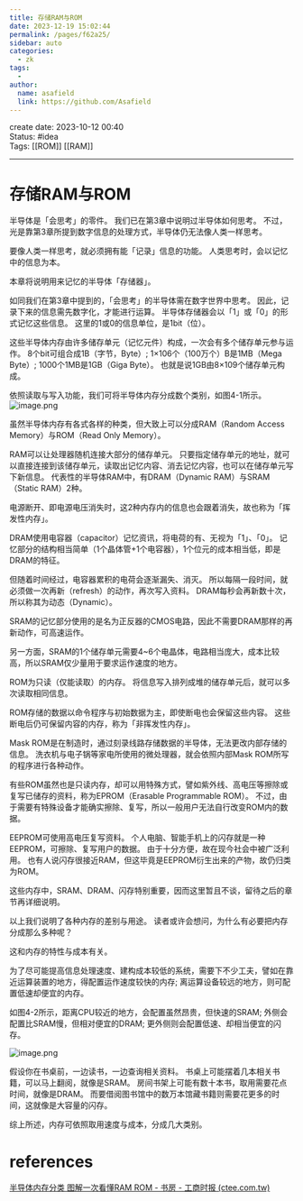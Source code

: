 ```yaml
---
title: 存储RAM与ROM
date: 2023-12-19 15:02:44
permalink: /pages/f62a25/
sidebar: auto
categories:
  - zk
tags:
  - 
author: 
  name: asafield
  link: https://github.com/Asafield
---
```


create date: 2023-10-12 00:40  
Status: #idea  
Tags: [[ROM]] [[RAM]]

---

# 存储RAM与ROM
半导体是「会思考」的零件。 我们已在第3章中说明过半导体如何思考。 不过，光是靠第3章所提到数字信息的处理方式，半导体仍无法像人类一样思考。

要像人类一样思考，就必须拥有能「记录」信息的功能。 人类思考时，会以记忆中的信息为本。

本章将说明用来记忆的半导体「存储器」。

如同我们在第3章中提到的，「会思考」的半导体需在数字世界中思考。 因此，记录下来的信息需先数字化，才能进行运算。 半导体存储器会以「1」或「0」的形式记忆这些信息。 这里的1或0的信息单位，是1bit（位）。

这些半导体内存由许多储存单元（记忆元件）构成，一次会有多个储存单元参与运作。 8个bit可组合成1B（字节，Byte）; 1×106个（100万个）B是1MB（Mega Byte）; 1000个1MB是1GB（Giga Byte）。 也就是说1GB由8×109个储存单元构成。

依照读取与写入功能，我们可将半导体内存分成数个类别，如图4-1所示。
![image.png](https://pic-1312640559.cos.ap-chengdu.myqcloud.com//img/20231012004049.png)



虽然半导体内存有各式各样的种类，但大致上可以分成RAM（Random Access Memory）与ROM（Read Only Memory）。

RAM可以让处理器随机连接大部分的储存单元。 只要指定储存单元的地址，就可以直接连接到该储存单元，读取出记忆内容、消去记忆内容，也可以在储存单元写下新信息。 代表性的半导体RAM中，有DRAM（Dynamic RAM）与SRAM（Static RAM）2种。

电源断开、即电源电压消失时，这2种内存内的信息也会跟着消失，故也称为「挥发性内存」。

DRAM使用电容器（capacitor）记忆资讯，将电荷的有、无视为「1」、「0」。 记忆部分的结构相当简单（1个晶体管+1个电容器），1个位元的成本相当低，即是DRAM的特征。

但随着时间经过，电容器累积的电荷会逐渐漏失、消灭。 所以每隔一段时间，就必须做一次再新（refresh）的动作，再次写入资料。 DRAM每秒会再新数十次，所以称其为动态（Dynamic）。

SRAM的记忆部分使用的是名为正反器的CMOS电路，因此不需要DRAM那样的再新动作，可高速运作。

另一方面，SRAM的1个储存单元需要4~6个电晶体，电路相当庞大，成本比较高，所以SRAM仅少量用于要求运作速度的地方。

ROM为只读（仅能读取）的内存。 将信息写入排列成堆的储存单元后，就可以多次读取相同信息。

ROM存储的数据以命令程序与初始数据为主，即使断电也会保留这些内容。 这些断电后仍可保留内容的内存，称为「非挥发性内存」。

Mask ROM是在制造时，通过刻录线路存储数据的半导体，无法更改内部存储的信息。 洗衣机与电子锅等家电所使用的微处理器，就会依照内部Mask ROM所写的程序进行各种动作。

有些ROM虽然也是只读内存，却可以用特殊方式，譬如紫外线、高电压等擦除或复写已储存的资料，称为EPROM（Erasable Programmable ROM）。 不过，由于需要有特殊设备才能确实擦除、复写，所以一般用户无法自行改变ROM内的数据。

EEPROM可使用高电压复写资料。 个人电脑、智能手机上的闪存就是一种EEPROM，可擦除、复写用户的数据。 由于十分方便，故在现今社会中被广泛利用。 也有人说闪存很接近RAM，但这毕竟是EEPROM衍生出来的产物，故仍归类为ROM。

这些内存中，SRAM、DRAM、闪存特别重要，因而这里暂且不谈，留待之后的章节再详细说明。

以上我们说明了各种内存的差别与用途。 读者或许会想问，为什么有必要把内存分成那么多种呢？

这和内存的特性与成本有关。

为了尽可能提高信息处理速度、建构成本较低的系统，需要下不少工夫，譬如在靠近运算装置的地方，得配置运作速度较快的内存; 离运算设备较远的地方，则可配置低速却便宜的内存。

如图4-2所示，距离CPU较近的地方，会配置虽然昂贵，但快速的SRAM; 外侧会配置比SRAM慢，但相对便宜的DRAM; 更外侧则会配置低速、却相当便宜的闪存。

![image.png](https://pic-1312640559.cos.ap-chengdu.myqcloud.com//img/20231012004108.png)


假设你在书桌前，一边读书，一边查询相关资料。 书桌上可能摆着几本相关书籍，可以马上翻阅，就像是SRAM。 房间书架上可能有数十本书，取用需要花点时间，就像是DRAM。 而要借阅图书馆中的数万本馆藏书籍则需要花更多的时间，这就像是大容量的闪存。

综上所述，内存可依照取用速度与成本，分成几大类别。
# references
[半导体内存分类 图解一次看懂RAM ROM - 书房 - 工商时报 (ctee.com.tw)](https://www.ctee.com.tw/news/20221118700298-431001#:~:text=%E5%8F%A6%E4%B8%80%E6%96%B9%E9%9D%A2%EF%BC%8CSRAM%E7%9A%84,%E6%AC%A1%E8%AE%80%E5%8F%96%E7%9B%B8%E5%90%8C%E8%B3%87%E8%A8%8A%E3%80%82)